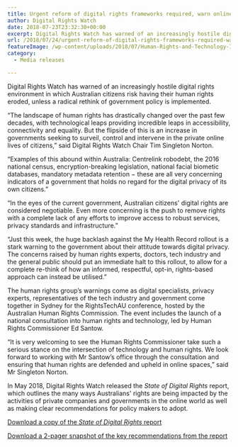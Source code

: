 ```yaml
---
title: Urgent reform of digital rights frameworks required, warn online human rights experts
author: Digital Rights Watch
date: 2018-07-23T23:32:30+00:00
excerpt: Digital Rights Watch has warned of an increasingly hostile digital rights environment in which Australian citizens risk having their human rights eroded, unless a radical rethink of government policy is implemented.
url: /2018/07/24/urgent-reform-of-digital-rights-frameworks-required-warn-online-human-rights-experts/
featureImage: /wp-content/uploads/2018/07/Human-Rights-and-Technology-Issues-Paper-FINAL-1.jpg
category:
  - Media releases

---
```

Digital Rights Watch has warned of an increasingly hostile digital rights environment in which Australian citizens risk having their human rights eroded, unless a radical rethink of government policy is implemented.

&#8220;The landscape of human rights has drastically changed over the past few decades, with technological leaps providing incredible leaps in accessibility, connectivity and equality. But the flipside of this is an increase in governments seeking to surveil, control and intervene in the private online lives of citizens,&#8221; said Digital Rights Watch Chair Tim Singleton Norton.

&#8220;Examples of this abound within Australia: Centrelink robodebt, the 2016 national census, encryption-breaking legislation, national facial biometic databases, mandatory metadata retention − these are all very concerning indicators of a government that holds no regard for the digital privacy of its own citizens.&#8221;

&#8220;In the eyes of the current government, Australian citizens' digital rights are considered negotiable. Even more concerning is the push to remove rights with a complete lack of any efforts to improve access to robust services, privacy standards and infrastructure.&#8221;

&#8220;Just this week, the huge backlash against the My Health Record rollout is a stark warning to the government about their attitude towards digital privacy. The concerns raised by human rights experts, doctors, tech industry and the general public should put an immediate halt to this rollout, to allow for a complete re-think of how an informed, respectful, opt-in, rights-based approach can instead be utilised.&#8221;

The human rights group&#8217;s warnings come as digital specialists, privacy experts, representatives of the tech industry and government come together in Sydney for the RightsTechAU conference, hosted by the Australian Human Rights Commission. The event includes the launch of a national consultation into human rights and technology, led by Human Rights Commissioner Ed Santow.

&#8220;It is very welcoming to see the Human Rights Commissioner take such a serious stance on the intersection of technology and human rights. We look forward to working with Mr Santow&#8217;s office through the consultation and ensuring that human rights are defended and upheld in online spaces,&#8221; said Mr Singleton Norton.

In May 2018, Digital Rights Watch released the _State of Digital Rights_ report, which outlines the many ways Australians' rights are being impacted by the activities of private companies and governments in the online world as well as making clear recommendations for policy makers to adopt.

[Download a copy of the _State of Digital Rights_ report][1]

[Download a 2-pager snapshot of the key recommendations from the report][2]

 [1]: /wp-content/uploads/2018/05/State-of-Digital-Rights-Web.pdf
 [2]: /wp-content/uploads/2018/05/State-of-Digital-Rights-2pager.pdf
